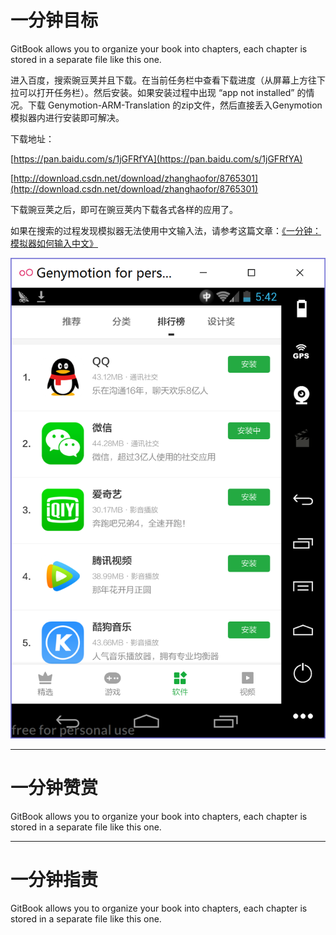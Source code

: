 # 一分钟目标

GitBook allows you to organize your book into chapters, each chapter is stored in a separate file like this one.

进入百度，搜索豌豆荚并且下载。在当前任务栏中查看下载进度（从屏幕上方往下拉可以打开任务栏）。然后安装。如果安装过程中出现 “app not installed” 的情况。下载 Genymotion-ARM-Translation 的zip文件，然后直接丢入Genymotion模拟器内进行安装即可解决。

下载地址：

[https://pan.baidu.com/s/1jGFRfYA](https://pan.baidu.com/s/1jGFRfYA)

[http://download.csdn.net/download/zhanghaofor/8765301](http://download.csdn.net/download/zhanghaofor/8765301)

下载豌豆荚之后，即可在豌豆荚内下载各式各样的应用了。

如果在搜索的过程发现模拟器无法使用中文输入法，请参考这篇文章：[《一分钟：模拟器如何输入中文》](https://www.gitbook.com/book/dragon8github/android-one-minute/edit#/edit/master/yi-fen-zhong-ff1a-mo-ni-qi-ru-he-shu-ru-zhong-wen.md?_k=s3zdwt)

![](/assets/123123.png)

---

# 一分钟赞赏

GitBook allows you to organize your book into chapters, each chapter is stored in a separate file like this one.

---

# 一分钟指责

GitBook allows you to organize your book into chapters, each chapter is stored in a separate file like this one.

